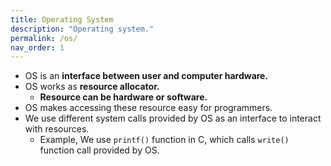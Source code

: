 ```yaml
---
title: Operating System
description: "Operating system."
permalink: /os/
nav_order: 1
---
```


- OS is an **interface between user and computer hardware.**    
- OS works as **resource allocator.**
    - **Resource can be hardware or software.**
- OS makes accessing these resource easy for programmers.
- We use different system calls provided by OS as an interface to interact with resources.
    - Example, We use `printf()` function in C, which calls `write()` function call provided by OS.
